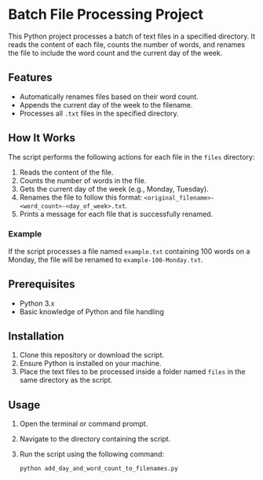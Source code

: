 # Batch File Processing Project

This Python project processes a batch of text files in a specified directory. It reads the content of each file, counts the number of words, and renames the file to include the word count and the current day of the week.

## Features

- Automatically renames files based on their word count.
- Appends the current day of the week to the filename.
- Processes all `.txt` files in the specified directory.

## How It Works

The script performs the following actions for each file in the `files` directory:
1. Reads the content of the file.
2. Counts the number of words in the file.
3. Gets the current day of the week (e.g., Monday, Tuesday).
4. Renames the file to follow this format: `<original_filename>-<word_count>-<day_of_week>.txt`.
5. Prints a message for each file that is successfully renamed.

### Example

If the script processes a file named `example.txt` containing 100 words on a Monday, the file will be renamed to `example-100-Monday.txt`.

## Prerequisites

- Python 3.x
- Basic knowledge of Python and file handling

## Installation

1. Clone this repository or download the script.
2. Ensure Python is installed on your machine.
3. Place the text files to be processed inside a folder named `files` in the same directory as the script.

## Usage

1. Open the terminal or command prompt.
2. Navigate to the directory containing the script.
3. Run the script using the following command:

   ```bash
   python add_day_and_word_count_to_filenames.py
   